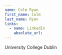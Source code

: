 ```yaml
---
name: Colm Ryan
first_name: Colm
last_name: Ryan
links:
  - name: LinkedIn
    absolute_url: 
---
```

University College Dublin
